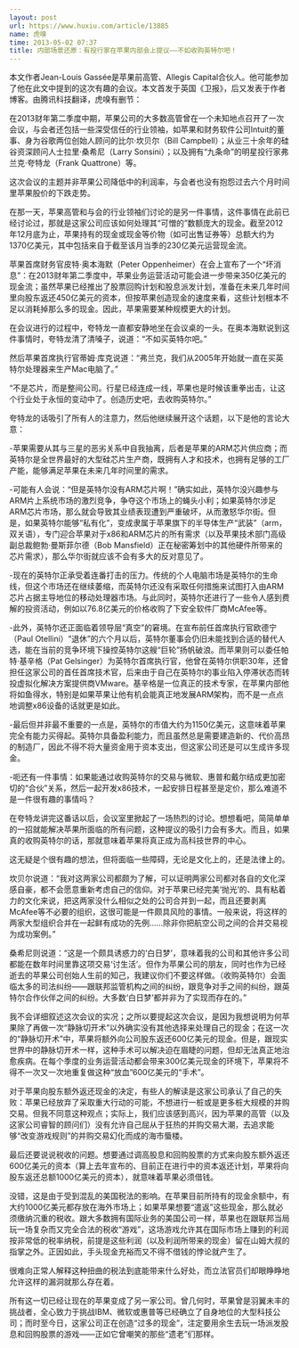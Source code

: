 ```yaml
---
layout: post
url: https://www.huxiu.com/article/13885
name: 虎嗅
time: 2013-05-02 07:37
title: 内部场景还原：有投行家在苹果内部会上提议——不如收购英特尔吧！
---
```

本文作者Jean-Louis Gassée是苹果前高管、Allegis Capital合伙人。他可能参加了他在此文中提到的这次有趣的会议。本文首发于英国《卫报》，后又发表于作者博客。由腾讯科技翻译，虎嗅有删节：

在2013财年第二季度中期，苹果公司的大多数高管曾在一个未知地点召开了一次会议，与会者还包括一些深受信任的行业领袖，如苹果和财务软件公司Intuit的董事、身为谷歌两位创始人顾问的比尔·坎贝尔（Bill Campbell）；从业三十余年的硅谷资深顾问人士拉里·桑希尼（Larry Sonsini）；以及拥有“九条命”的明星投行家弗兰克·夸特龙（Frank Quattrone）等。

这次会议的主题并非苹果公司降低中的利润率，与会者也没有抱怨过去六个月时间里苹果股价的下跌走势。

在那一天，苹果高管和与会的行业领袖们讨论的是另一件事情，这件事情在此前已经讨论过，那就是这家公司应该如何处理其“可憎的”数额庞大的现金。截至2012年12月底为止，苹果持有的现金或现金等价物（如可出售证券等）总额大约为1370亿美元，其中包括来自于截至该月当季的230亿美元运营现金流。

苹果首席财务官皮特·奥本海默（Peter Oppenheimer）在会上宣布了一个“坏消息”：在2013财年第二季度中，苹果业务运营活动可能会进一步带来350亿美元的现金流；虽然苹果已经推出了股票回购计划和股息派发计划，准备在未来几年时间里向股东返还450亿美元的资本，但按苹果创造现金的速度来看，这些计划根本不足以消耗掉那么多的现金。因此，苹果需要某种规模更大的计划。

在会议进行的过程中，夸特龙一直都安静地坐在会议桌的一头。在奥本海默说到这件事情时，夸特龙清了清嗓子，说道：“不如买英特尔吧。”

然后苹果首席执行官蒂姆·库克说道：“弗兰克，我们从2005年开始就一直在买英特尔处理器来生产Mac电脑了。”

“不是芯片，而是整间公司。行星已经连成一线，苹果也是时候该重拳出击，让这个行业处于永恒的变动中了。创造历史吧，去收购英特尔。”

夸特龙的话吸引了所有人的注意力，然后他继续展开这个话题，以下是他的言论大意：

-苹果需要从其与三星的恶劣关系中自我抽离，后者是苹果的ARM芯片供应商；而英特尔是全世界最好的大型硅芯片生产商，既拥有人才和技术，也拥有足够的工厂产能，能够满足苹果在未来几年时间里的需求。

-可能有人会说：“但是英特尔没有ARM芯片啊！”确实如此，英特尔没兴趣参与ARM片上系统市场的激烈竞争，争夺这个市场上的蝇头小利；如果英特尔涉足ARM芯片市场，那么就会导致其业绩表现遭到严重破坏，从而激怒华尔街。但是，如果英特尔能够“私有化”，变成隶属于苹果旗下的半导体生产“武装”（arm，双关语），专门迎合苹果对于x86和ARM芯片的所有需求（以及苹果技术部门高级副总裁鲍勃·曼斯菲尔德（Bob Mansfield）正在秘密筹划中的其他硬件所带来的芯片需求），那么华尔街就应该不会有多大的反对意见了。

-现在的英特尔正承受着连番打击的压力。传统的个人电脑市场是英特尔的生命线，但这个市场还在继续萎缩，而英特尔还没有采取任何措施来试图打入由ARM芯片占据主导地位的移动处理器市场。与此同时，英特尔还进行了一些令人感到费解的投资活动，例如以76.8亿美元的价格收购了下安全软件厂商McAfee等。

-此外，英特尔还正面临着领导层“真空”的窘境。在宣布前任首席执行官欧德宁（Paul Otellini）“退休”的六个月以后，英特尔董事会仍旧未能找到合适的替代人选，能在当前的竞争环境下操控英特尔这艘“巨轮”扬帆破浪。而苹果则可以委任帕特·基辛格（Pat Gelsinger）为英特尔首席执行官，他曾在英特尔供职30年，还曾担任这家公司的首任首席技术官，后来由于自己在英特尔的事业陷入停滞状态而转投虚拟化解决方案提供商VMware。基辛格是一位真正的技术专家，在苹果内部他将如鱼得水，特别是如果苹果让他有机会能真正地发展ARM架构，而不是一点点地调整x86设备的话就更是如此。

-最后但并非最不重要的一点是，英特尔的市值大约为1150亿美元，这意味着苹果完全有能力买得起。英特尔具备盈利能力，而且虽然总是需要建造新的、代价高昂的制造厂，因此不得不将大量资金用于资本支出，但这家公司还是可以生成许多现金。

-呃还有一件事情：如果能通过收购英特尔的交易与微软、惠普和戴尔结成更加密切的“合伙”关系，然后一起开发x86技术，一起安排日程甚至是定价，那么难道不是一件很有趣的事情吗？

在夸特龙讲完这番话以后，会议室里掀起了一场热烈的讨论。想想看吧，简简单单的一招就能解决苹果所面临的所有问题，这种提议的吸引力会有多大。而且，如果真的收购英特尔的话，那就意味着苹果将真正成为高科技世界的中心。

这无疑是个很有趣的想法，但将面临一些障碍，无论是文化上的，还是法律上的。

坎贝尔说道：“我对这两家公司都颇为了解，可以证明两家公司都对各自的文化深感自豪，都不会愿意重新考虑自己的信仰。对于苹果已经完美‘抛光’的、具有粘着力的文化来说，把这两家没什么相似之处的公司合并到一起，而且还要剥离McAfee等不必要的组织，这很可能是一件颇具风险的事情。一般来说，将这样的两家大型组织合并在一起鲜有成功的先例……除非你把航空公司之间的合并交易视为成功案例。”

桑希尼则说道：“这是一个颇具诱惑力的‘白日梦’，意味着我的公司和其他许多公司都能在数年时间里靠这项交易‘讨生活’。但作为苹果公司的朋友，同时也作为已经逝去的苹果公司创始人生前的知己，我建议你们不要这样做。（收购英特尔）会面临太多的司法纠纷——跟联邦监管机构之间的纠纷，跟竞争对手之间的纠纷，跟英特尔合作伙伴之间的纠纷。大多数‘白日梦’都并非为了实现而存在的。”

我不会详细叙述这次会议的实况；之所以要提起这次会议，是因为我想说明为何苹果除了再做一次“静脉切开术”以外确实没有其他选择来处理自己的现金；在这一次的“静脉切开术”中，苹果将额外向公司股东返还600亿美元的现金。但是，跟现实世界中的静脉切开术一样，这种手术可以解决迫在眉睫的问题，但却无法真正地治愈疾病。在每个季度的业务运营活动都会带来300亿美元现金的环境下，苹果将不得不一次又一次地重复做这种“放血”600亿美元的“手术”。

对于苹果向股东额外返还现金的决定，有些人的解读是这家公司承认了自己的失败：苹果已经放弃了采取重大行动的可能，不想进行一桩或是更多桩大规模的并购交易。但我不同意这种观点；实际上，我们应该感到高兴，因为苹果的高管（以及这家公司睿智的顾问们）没有允许自己屈从于狂热的并购交易大潮，去追求能够“改变游戏规则”的并购交易幻化而成的海市蜃楼。

最后还要说说税收的问题。想要通过调高股息和回购股票的方式来向股东额外返还600亿美元的资本（算上去年宣布的、目前正在进行中的资本返还计划，苹果将向股东返还总额1000亿美元的资本），就意味着苹果必须借钱。

没错，这是由于受到混乱的美国税法的影响。在苹果目前所持有的现金余额中，有大约1000亿美元都存放在海外市场上；如果苹果想要“遣返”这些现金，那么就必须缴纳沉重的税收。跟大多数拥有国际业务的美国公司一样，苹果也在跟联邦当局玩一场复杂而又完全合法的税收“游戏”，这场游戏允许其在国际市场上赚到的利润按非常低的税率纳税，前提是这些利润（以及利润所带来的现金）留在山姆大叔的指掌之外。正因如此，手头现金充裕而又不得不借钱的悖论就产生了。

很难向正常人解释这种扭曲的税法到底能带来什么好处，而立法官员们却眼睁睁地允许这样的漏洞就那么存在着。

所有这一切已经让现在的苹果变成了另一家公司。曾几何时，苹果曾是羽翼未丰的挑战者，全心致力于挑战IBM、微软或惠普等已经确立了自身地位的大型科技公司；而时至今日，这家公司正在创造“过多的现金”，注定要用余生去玩一场派发股息和回购股票的游戏——正如它曾嘲笑的那些“遗老”们那样。

